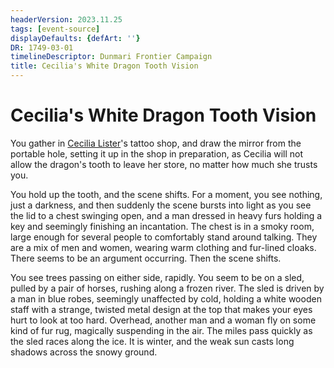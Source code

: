 ```yaml
---
headerVersion: 2023.11.25
tags: [event-source]
displayDefaults: {defArt: ''}
DR: 1749-03-01
timelineDescriptor: Dunmari Frontier Campaign
title: Cecilia's White Dragon Tooth Vision
---
```

# Cecilia's White Dragon Tooth Vision

You gather in [Cecilia Lister](<../../../people/tollenders/cecilia-lister.md>)'s tattoo shop, and draw the mirror from the portable hole, setting it up in the shop in preparation, as Cecilia will not allow the dragon's tooth to leave her store, no matter how much she trusts you.

You hold up the tooth, and the scene shifts. For a moment, you see nothing, just a darkness, and then suddenly the scene bursts into light as you see the lid to a chest swinging open, and a man dressed in heavy furs holding a key and seemingly finishing an incantation. The chest is in a smoky room, large enough for several people to comfortably stand around talking. They are a mix of men and women, wearing warm clothing and fur-lined cloaks. There seems to be an argument occurring. Then the scene shifts. 

You see trees passing on either side, rapidly. You seem to be on a sled, pulled by a pair of horses, rushing along a frozen river. The sled is driven by a man in blue robes, seemingly unaffected by cold, holding a white wooden staff with a strange, twisted metal design at the top that makes your eyes hurt to look at too hard. Overhead, another man and a woman fly on some kind of fur rug, magically suspending in the air. The miles pass quickly as the sled races along the ice. It is winter, and the weak sun casts long shadows across the snowy ground.

